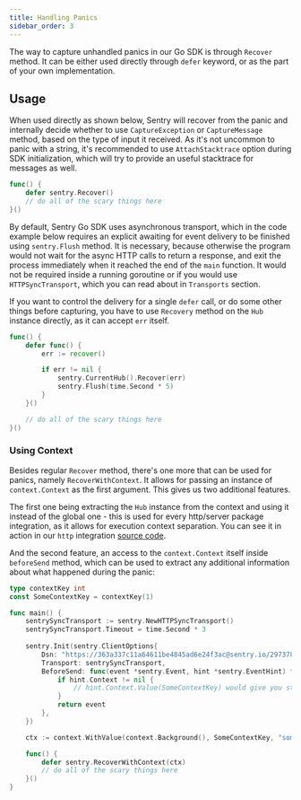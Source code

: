 ```yaml
---
title: Handling Panics
sidebar_order: 3
---
```


The way to capture unhandled panics in our Go SDK is through `Recover` method. It can be either used directly through `defer` keyword, or as the part of your own implementation.

## Usage

When used directly as shown below, Sentry will recover from the panic and internally decide whether to use `CaptureException` or `CaptureMessage` method, based on the type of input it received.
As it's not uncommon to panic with a string, it's recommended to use `AttachStacktrace` option during SDK initialization, which will try to provide an useful stacktrace for messages as well.

```go
func() {
	defer sentry.Recover()
	// do all of the scary things here
}()
```

By default, Sentry Go SDK uses asynchronous transport, which in the code example below requires an explicit awaiting for event delivery to be finished using `sentry.Flush` method. It is necessary, because otherwise the program would not wait for the async HTTP calls to return a response, and exit the process immediately when it reached the end of the `main` function. It would not be required inside a running goroutine or if you would use `HTTPSyncTransport`, which you can read about in `Transports` section.

If you want to control the delivery for a single `defer` call, or do some other things before capturing, you have to use `Recovery` method on the `Hub` instance directly, as it can accept `err` itself.

```go
func() {
	defer func() {
		err := recover()

		if err != nil {
			sentry.CurrentHub().Recover(err)
			sentry.Flush(time.Second * 5)
		}
	}()

	// do all of the scary things here
}()
```

### Using Context

Besides regular `Recover` method, there's one more that can be used for panics, namely `RecoverWithContext`.
It allows for passing an instance of `context.Context` as the first argument. This gives us two additional features.

The first one being extracting the `Hub` instance from the context and using it instead of the global one - this is used for every http/server package integration, as it allows for execution context separation. You can see it in action in our `http` integration [source code](https://github.com/getsentry/sentry-go/blob/383614eaf2e038cf3a6d2022c56fb206589efe11/http/sentryhttp.go#L50-L91).

And the second feature, an access to the `context.Context` itself inside `beforeSend` method, which can be used to extract any additional information about what happened during the panic:

```go
type contextKey int
const SomeContextKey = contextKey(1)

func main() {
	sentrySyncTransport := sentry.NewHTTPSyncTransport()
	sentrySyncTransport.Timeout = time.Second * 3
	
	sentry.Init(sentry.ClientOptions{
		Dsn: "https://363a337c11a64611be4845ad6e24f3ac@sentry.io/297378",
		Transport: sentrySyncTransport,
		BeforeSend: func(event *sentry.Event, hint *sentry.EventHint) *sentry.Event {
			if hint.Context != nil {
				// hint.Context.Value(SomeContextKey) would give you stored string that now can be attached to the event
			}
			return event
		},
	})

	ctx := context.WithValue(context.Background(), SomeContextKey, "some details about your panic")

	func() {
		defer sentry.RecoverWithContext(ctx)
		// do all of the scary things here
	}()
}
```